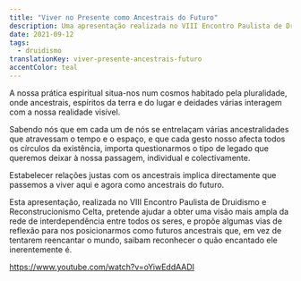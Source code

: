 ```yaml
---
title: "Viver no Presente como Ancestrais do Futuro"
description: Uma apresentação realizada no VIII Encontro Paulista de Druidismo e Reconstrucionismo Celta.
date: 2021-09-12
tags:
  - druidismo
translationKey: viver-presente-ancestrais-futuro
accentColor: teal
---
```


A nossa prática espiritual situa-nos num cosmos habitado pela pluralidade, onde ancestrais, espíritos da terra e do lugar e deidades várias interagem com a nossa realidade visível.

Sabendo nós que em cada um de nós se entrelaçam várias ancestralidades que atravessam o tempo e o espaço, e que cada gesto nosso afecta todos os círculos da existência, importa questionarmos o tipo de legado que queremos deixar à nossa passagem, individual e colectivamente.

Estabelecer relações justas com os ancestrais implica directamente que passemos a viver aqui e agora como ancestrais do futuro.

Esta apresentação, realizada no VIII Encontro Paulista de Druidismo e Reconstrucionismo Celta, pretende ajudar a obter uma visão mais ampla da rede de interdependência entre todos os seres, e propõe algumas vias de reflexão para nos posicionarmos como futuros ancestrais que, em vez de tentarem reencantar o mundo, saibam reconhecer o quão encantado ele inerentemente é.

https://www.youtube.com/watch?v=oYiwEddAADI
